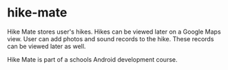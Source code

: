 # hike-mate
Hike Mate stores user's hikes. Hikes can be viewed later on a Google Maps view. User can add photos and sound records to the hike. These records can be viewed later as well.

Hike Mate is part of a schools Android development course.
